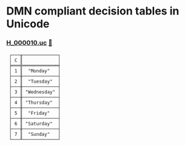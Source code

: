 # DMN compliant decision tables in Unicode

### [H_000010.uc](./H_000010.uc) [💾](https://raw.githubusercontent.com/DecisionTables/dmn-unicode/refs/heads/main/H_000010.uc)

```text
 ┌───╥─────────────┐
 │ C ║             │
 ╞═══╬═════════════╡
 │ 1 ║  "Monday"   │
 ├───╫─────────────┤
 │ 2 ║  "Tuesday"  │
 ├───╫─────────────┤
 │ 3 ║ "Wednesday" │
 ├───╫─────────────┤
 │ 4 ║ "Thursday"  │
 ├───╫─────────────┤
 │ 5 ║  "Friday"   │
 ├───╫─────────────┤
 │ 6 ║ "Saturday"  │
 ├───╫─────────────┤
 │ 7 ║  "Sunday"   │
 └───╨─────────────┘
```
